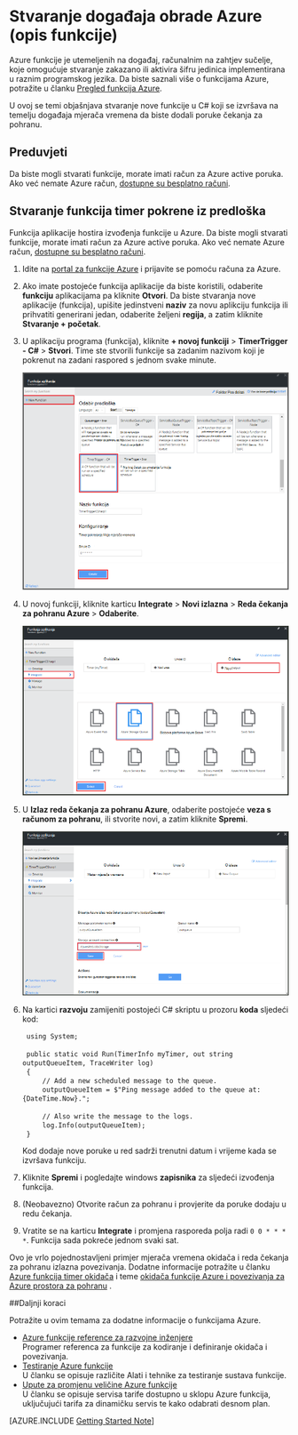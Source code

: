 <properties
   pageTitle="Stvaranje događaja obrade funkcija | Microsoft Azure"
   description="Koristite funkcije Azure stvorite C# funkciju koja se izvršava na temelju na mjerača vremena za događaj."
   services="functions"
   documentationCenter="na"
   authors="ggailey777"
   manager="erikre"
   editor=""
   tags=""
   />

<tags
   ms.service="functions"
   ms.devlang="multiple"
   ms.topic="get-started-article"
   ms.tgt_pltfrm="multiple"
   ms.workload="na"
   ms.date="09/25/2016"
   ms.author="glenga"/>
   
# <a name="create-an-event-processing-azure-function"></a>Stvaranje događaja obrade Azure (opis funkcije)

Azure funkcije je utemeljenih na događaj, računalnim na zahtjev sučelje, koje omogućuje stvaranje zakazano ili aktivira šifru jedinica implementirana u raznim programskog jezika. Da biste saznali više o funkcijama Azure, potražite u članku [Pregled funkcija Azure](functions-overview.md).

U ovoj se temi objašnjava stvaranje nove funkcije u C# koji se izvršava na temelju događaja mjerača vremena da biste dodali poruke čekanja za pohranu. 

## <a name="prerequisites"></a>Preduvjeti 

Da biste mogli stvarati funkcije, morate imati račun za Azure active poruka. Ako već nemate Azure račun, [dostupne su besplatno računi](https://azure.microsoft.com/free/).

## <a name="create-a-timer-triggered-function-from-the-template"></a>Stvaranje funkcija timer pokrene iz predloška

Funkcija aplikacije hostira izvođenja funkcije u Azure. Da biste mogli stvarati funkcije, morate imati račun za Azure active poruka. Ako već nemate Azure račun, [dostupne su besplatno računi](https://azure.microsoft.com/free/). 

1. Idite na [portal za funkcije Azure](https://functions.azure.com/signin) i prijavite se pomoću računa za Azure.

2. Ako imate postojeće funkcija aplikacije da biste koristili, odaberite **funkciju** aplikacijama pa kliknite **Otvori**. Da biste stvaranja nove aplikacije (funkcija), upišite jedinstveni **naziv** za novu aplikciju funkcija ili prihvatiti generirani jedan, odaberite željeni **regija**, a zatim kliknite **Stvaranje + početak**. 

3. U aplikaciju programa (funkcija), kliknite **+ novoj funkciji** > **TimerTrigger - C#** > **Stvori**. Time ste stvorili funkcije sa zadanim nazivom koji je pokrenut na zadani raspored s jednom svake minute. 

    ![Stvaranje nove funkcija timer pokrenut](./media/functions-create-an-event-processing-function/functions-create-new-timer-trigger.png)

4. U novoj funkciji, kliknite karticu **Integrate** > **Novi izlazna** > **Reda čekanja za pohranu Azure** > **Odaberite**.

    ![Stvaranje nove funkcija timer pokrenut](./media/functions-create-an-event-processing-function/functions-create-storage-queue-output-binding.png)

5. U **Izlaz reda čekanja za pohranu Azure**, odaberite postojeće **veza s računom za pohranu**, ili stvorite novi, a zatim kliknite **Spremi**. 

    ![Stvaranje nove funkcija timer pokrenut](./media/functions-create-an-event-processing-function/functions-create-storage-queue-output-binding-2.png)

6. Na kartici **razvoju** zamijeniti postojeći C# skriptu u prozoru **koda** sljedeći kod:

        using System;
        
        public static void Run(TimerInfo myTimer, out string outputQueueItem, TraceWriter log)
        {
            // Add a new scheduled message to the queue.
            outputQueueItem = $"Ping message added to the queue at: {DateTime.Now}.";
            
            // Also write the message to the logs.
            log.Info(outputQueueItem);
        }

    Kod dodaje nove poruke u red sadrži trenutni datum i vrijeme kada se izvršava funkciju.

7. Kliknite **Spremi** i pogledajte windows **zapisnika** za sljedeći izvođenja funkcija.

8. (Neobavezno) Otvorite račun za pohranu i provjerite da poruke dodaju u redu čekanja.

9. Vratite se na karticu **Integrate** i promjena rasporeda polja radi `0 0 * * * *`. Funkcija sada pokreće jednom svaki sat. 

Ovo je vrlo pojednostavljeni primjer mjerača vremena okidača i reda čekanja za pohranu izlazna povezivanja. Dodatne informacije potražite u članku [Azure funkcija timer okidača](functions-bindings-timer.md) i teme [okidača funkcije Azure i povezivanja za Azure prostora za pohranu](functions-bindings-storage.md) .

##<a name="next-steps"></a>Daljnji koraci

Potražite u ovim temama za dodatne informacije o funkcijama Azure.

+ [Azure funkcije reference za razvojne inženjere](functions-reference.md)  
Programer referenca za funkcije za kodiranje i definiranje okidača i povezivanja.
+ [Testiranje Azure funkcije](functions-test-a-function.md)  
U članku se opisuje različite Alati i tehnike za testiranje sustava funkcije.
+ [Upute za promjenu veličine Azure funkcije](functions-scale.md)  
U članku se opisuje servisa tarife dostupno u sklopu Azure funkcija, uključujući tarifa za dinamičku servis te kako odabrati desnom plan.  

[AZURE.INCLUDE [Getting Started Note](../../includes/functions-get-help.md)]

